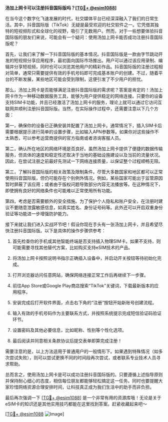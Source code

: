 **汤加上网卡可以注册抖音国际版吗？[[TG💪+ @esim1088](https://t.me/s/esim1088)]**

在当今这个数字化飞速发展的时代，社交媒体平台已经深深融入了我们的日常生活。其中，抖音国际版（TikTok）无疑是最受欢迎的社交软件之一。它凭借其独特的短视频形式和全球化的视野，吸引了无数用户。然而，对于一些想要体验抖音国际版的朋友们来说，可能会有一个疑问：使用汤加上网卡能否成功注册抖音国际版呢？

首先，让我们来了解一下抖音国际版的基本情况。抖音国际版是一款由字节跳动开发的短视频分享应用程序，最初面向国际市场推出。用户可以通过该应用录制、编辑并分享短视频，同时也可以浏览其他用户的精彩作品。抖音国际版的注册过程相对简单，通常只需要提供有效的手机号码即可完成基本账户的创建。不过，随着平台的不断发展，某些地区可能会受到限制，这便引发了不少用户的担忧。

那么，汤加上网卡是否能够满足注册抖音国际版的需求呢？答案是肯定的！汤加上网卡作为一种移动数据服务工具，能够为用户提供稳定的网络连接。只要你的设备支持SIM卡功能，并且已经激活了汤加上网卡的服务，理论上就可以通过它访问互联网并顺利注册抖音国际版。当然，在实际操作过程中，还需要注意以下几个方面：

第一，确保你的设备已正确安装并配置了汤加上网卡。通常情况下，插入SIM卡后需要根据提示进行简单的设置步骤，比如输入APN参数等。如果你对这些操作不太熟悉，可以参考运营商提供的官方指南或者咨询客服人员。

第二，确认所在地区的网络环境是否良好。虽然汤加上网卡提供了便捷的数据传输服务，但具体的速度和稳定性还取决于当地的基础设施建设以及当前的流量状况。因此，在尝试注册之前最好先测试一下网络连接质量，以保证整个过程顺畅无阻。

第三，了解抖音国际版的相关政策及限制条件。尽管大多数国家和地区都可以正常使用抖音国际版，但仍可能存在个别例外情况。例如，某些国家可能出于监管原因暂时屏蔽了该应用；或者由于版权问题导致部分内容无法播放等。在这种情况下，即使拥有良好的网络条件也可能难以正常使用所有功能。

第四，考虑是否需要额外的安全措施。为了保护个人隐私和账户安全，在注册时建议不要随意泄露敏感信息，如真实姓名、身份证号码等。此外还可以开启双重身份验证等功能进一步增强防护能力。

接下来就让我们进入实战环节吧！假设你现在手头有一张汤加上网卡，并且希望尽快注册抖音国际版。以下是具体的操作步骤供参考：

1. 首先检查你的手机或其他智能终端是否支持插入物理SIM卡。如果不支持，则可能需要寻找其他替代方案，比如购买支持eSIM技术的产品。
   
2. 将汤加上网卡按照说明书指示正确插入设备中，并启动开关按钮等待初始化完成。

3. 打开浏览器访问任意网站，确保网络连接正常工作后再继续下一步骤。

4. 前往App Store或Google Play商店搜索“TikTok”关键词，下载最新版本的应用程序。

5. 安装完成后打开软件界面，点击右下角的“注册”按钮开始新账号创建流程。

6. 输入有效的手机号码作为主要联系方式，并按照系统提示完成短信验证码验证环节。

7. 设置密码及其他必要信息，比如昵称、性别等个性化选项。

8. 最后阅读并同意相关条款协议后提交表单即算完成注册！

需要注意的是，以上方法适用于普通用户的一般情形下。如果遇到特殊情况（如多次尝试失败），则可以尝试更换不同的时间段再次尝试，或者联系专业技术人员寻求帮助。

总而言之，使用汤加上网卡是可以成功注册抖音国际版的。只要遵循上述指导原则并保持耐心细心的态度，相信每位朋友都能够轻松搞定这一任务。同时也要提醒大家珍惜网络资源合理安排时间，让科技真正成为我们生活中的助手而非负担。

最后再次强调一下 [[TG💪+ @esim1088](https://t.me/s/esim1088)] 是一个非常有用的资源库哦！无论是关于eSIM卡的知识还是其他实用技巧都能在这里找到答案。赶紧收藏起来吧～

[[TG💪+ @esim1088](https://t.me/s/esim1088) ![Image](https://i.postimg.cc/4NQfJmqS/Snipaste-2025-05-13-00-14-12.png)]